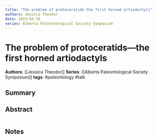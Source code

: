 ```yaml
---
title: "The problem of protoceratids-the first horned artiodactyls"
authors: Jessica Theodor
date: 2023-03-18
series: Alberta Paleontological Society Symposium
---
```


# The problem of protoceratids—the first horned artiodactyls

**Authors**: [[Jessica Theodor]]
**Series**: [[Alberta Paleontological Society Symposium]]
**tags**: #paleontology #talk 

## Summary

## Abstract
```

```

## Notes
